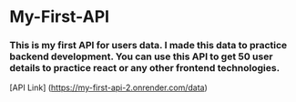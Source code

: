 # My-First-API
### This is my first API for users data. I made this data to practice backend development. You can use this API to get 50 user details to practice react or any other frontend technologies.

[API Link] (https://my-first-api-2.onrender.com/data)
